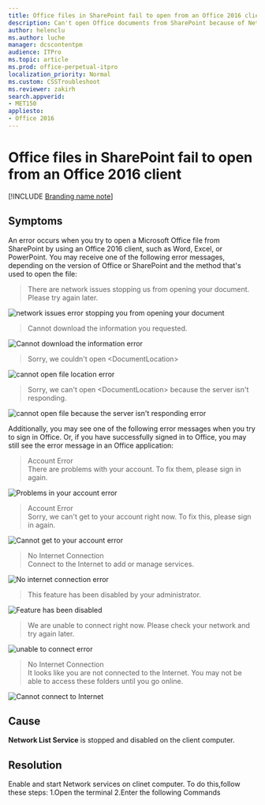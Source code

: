 ```yaml
---
title: Office files in SharePoint fail to open from an Office 2016 client
description: Can't open Office documents from SharePoint because of Network List Service is stopped and disabled.
author: helenclu
ms.author: luche
manager: dcscontentpm
audience: ITPro 
ms.topic: article 
ms.prod: office-perpetual-itpro
localization_priority: Normal
ms.custom: CSSTroubleshoot
ms.reviewer: zakirh
search.appverid: 
- MET150
appliesto:
- Office 2016
---
```


# Office files in SharePoint fail to open from an Office 2016 client

[!INCLUDE [Branding name note](../../../includes/branding-name-note.md)]

## Symptoms

An error occurs when you try to open a Microsoft Office file from SharePoint by using an Office 2016 client, such as Word, Excel, or PowerPoint. You may receive one of the following error messages, depending on the version of Office or SharePoint and the method that's used to open the file:

> There are network issues stopping us from opening your document. Please try again later.   
  
![network issues error stopping you from opening your document](./media/files-fail-to-open/network-issues-error.png)

> Cannot download the information you requested.  

![Cannot download the information error](./media/files-fail-to-open/cannot-download-the-information-error.png) 

> Sorry, we couldn't open \<DocumentLocation> 
 
![cannot open file location error](./media/files-fail-to-open/cannot-open-file-location-error.png)  
   
> Sorry, we can't open \<DocumentLocation> because the server isn't responding.  
   
![cannot open file because the server isn't responding error](./media/files-fail-to-open/server-is-not-responding-error.png)

Additionally, you may see one of the following error messages when you try to sign in Office. Or, if you have successfully signed in to Office, you may still see the error message in an Office application:

> Account Error  
> There are problems with your account. To fix them, please sign in again.

![Problems in your account error](./media/files-fail-to-open/problems-in-your-account-error.png)   

> Account Error  
> Sorry, we can't get to your account right now. To fix this, please sign in again.  
   
![Cannot get to your account error](./media/files-fail-to-open/cannot-get-to-your-account-error.png)
   
> No Internet Connection  
> Connect to the Internet to add or manage services.

![No internet connection error](./media/files-fail-to-open/no-internet-connection-error.png) 
    
> This feature has been disabled by your administrator.
     
![Feature has been disabled](./media/files-fail-to-open/feature-has-been-disabled.png) 
    
> We are unable to connect right now. Please check your network and try again later.
     
![unable to connect error](./media/files-fail-to-open/unable-to-connect-error.png)
   
> No Internet Connection  
> It looks like you are not connected to the Internet. You may not be able to access these folders until you go online.

![Cannot connect to Internet](./media/files-fail-to-open/cannot-connect-to-internet.png) 

## Cause

**Network List Service** is stopped and disabled on the client computer. 

## Resolution

Enable and start Network services on clinet computer. To do this,follow these steps:
1.Open the terminal
2.Enter the following Commands
 ```sudo ifconfig en0 down
 ```
 ```sudo ifconfig en0 up
 ```
